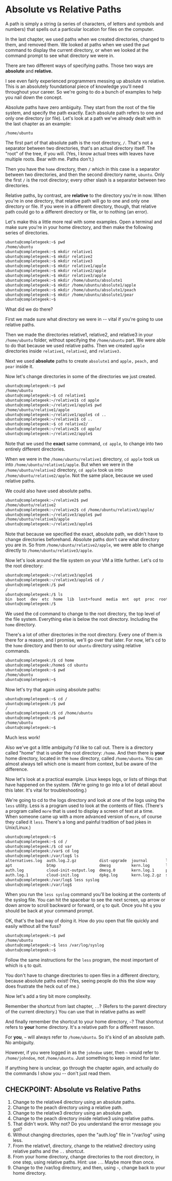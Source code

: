 # Absolute vs Relative Paths

A path is simply a string (a series of characters, of letters and symbols and numbers) that spells out a particular location for files on the computer.

In the last chapter, we used paths when we created directories, changed to them, and removed them. We looked at paths when we used the `pwd` command to display the current directory, or when we looked at the command prompt to see what directory we were in.

There are two different ways of specifying paths. Those two ways are **absolute** and **relative.**

I see even fairly experienced programmers messing up absolute vs relative. This is an absolutely foundational piece of knowledge you'll need throughout your career. So we're going to do a bunch of examples to help you nail down the concept.

Absolute paths have zero ambiguity. They start from the root of the file system, and specify the path exactly. Each absolute path refers to one and only one directory (or file). Let's look at a path we've already dealt with in the last chapter as an example:

`/home/ubuntu`

The first part of that absolute path is the root directory, `/`. That's not a separator between two directories, that's an actual directory itself. The "root" of the tree, if you will. (Yes, I know actual trees with leaves have multiple roots. Bear with me. Paths don't.)

Then you have the `home` directory, then `/` which in this case is a separator between two directories, and then the second directory name, `ubuntu`. Only the first `/` is the root directory; every other slash is a separator between two directories.

Relative paths, by contrast, are **relative** to the directory you're in now. When you're in one directory, that relative path will go to one and only one directory or file. If you were in a different directory, though, that relative path could go to a different directory or file, or to nothing (an error).

Let's make this a little more real with some examples. Open a terminal and make sure you're in your home directory, and then make the following series of directories.

```bash
ubuntu@completegeek:~$ pwd
/home/ubuntu
ubuntu@completegeek:~$ mkdir relative1
ubuntu@completegeek:~$ mkdir relative2
ubuntu@completegeek:~$ mkdir relative3
ubuntu@completegeek:~$ mkdir relative1/apple
ubuntu@completegeek:~$ mkdir relative2/apple
ubuntu@completegeek:~$ mkdir relative3/apple
ubuntu@completegeek:~$ mkdir /home/ubuntu/absolute1
ubuntu@completegeek:~$ mkdir /home/ubuntu/absolute1/apple
ubuntu@completegeek:~$ mkdir /home/ubuntu/absolute1/peach
ubuntu@completegeek:~$ mkdir /home/ubuntu/absolute1/pear
ubuntu@completegeek:~$
```

What did we do there?

First we made sure what directory we were in -- vital if you're going to use relative paths.

Then we made the directories relative1, relative2, and relative3 in your `/home/ubuntu` folder, without specifying the `/home/ubuntu` part. We were able to do that because we used relative paths. Then we created `apple` directories inside `relative1`, `relative2`, and `relative3.`

Next we used **absolute** paths to create `absolute1` and `apple,` `peach,` and `pear` inside it.

Now let's change directories in some of the directories we just created.

```bash
ubuntu@completegeek:~$ pwd
/home/ubuntu
ubuntu@completegeek:~$ cd relative1
ubuntu@completegeek:~/relative1$ cd apple
ubuntu@completegeek:~/relative1/apple$ pwd
/home/ubuntu/relative1/apple
ubuntu@completegeek:~/relative1/apple$ cd ..
ubuntu@completegeek:~/relative1$ cd ..
ubuntu@completegeek:~$ cd relative2/
ubuntu@completegeek:~/relative2$ cd apple/
ubuntu@completegeek:~/relative2/apple$
```

Note that we used the **exact** same command, `cd apple`, to change into two entirely different directories.

When we were in the `/home/ubuntu/relative1` directory, `cd apple` took us into `/home/ubuntu/relative1/apple`. But when we were in the `/home/ubuntu/relative2` directory, `cd apple` took us into `/home/ubuntu/relative2/apple`. Not the same place, because we used relative paths.

We could also have used absolute paths.

```bash
ubuntu@completegeek:~/relative2$ pwd
/home/ubuntu/relative2
ubuntu@completegeek:~/relative2$ cd /home/ubuntu/relative3/apple/
ubuntu@completegeek:~/relative3/apple$ pwd
/home/ubuntu/relative3/apple
ubuntu@completegeek:~/relative3/apple$
```

Note that because we specified the exact, absolute path, we didn't have to change directories beforehand. Absolute paths don't care what directory you are in. So from `/home/ubuntu/relative2/apple`, we were able to change directly to `/home/ubuntu/relative3/apple`.

Now let's look around the file system on your VM a little further. Let's cd to the root directory:

```bash
ubuntu@completegeek:~/relative3/apple$
ubuntu@completegeek:~/relative3/apple$ cd /
ubuntu@completegeek:/$ pwd
/
ubuntu@completegeek:/$ ls
bin  boot  dev  etc  home  lib  lost+found  media  mnt  opt  proc  root  run  sbin  snap  srv  sys  tmp  usr  var
ubuntu@completegeek:/$
```

We used the cd command to change to the root directory, the top level of the file system. Everything else is below the root directory. Including the `home` directory.

There's a lot of other directories in the root directory. Every one of them is there for a reason, and I promise, we'll go over that later. For now, let's cd to the `home` directory and then to our `ubuntu` directory using relative commands.

```bash
ubuntu@completegeek:/$ cd home
ubuntu@completegeek:/home$ cd ubuntu
ubuntu@completegeek:~$ pwd
/home/ubuntu
ubuntu@completegeek:~$
```

Now let's try that again using absolute paths:

```bash
ubuntu@completegeek:~$ cd /
ubuntu@completegeek:/$ pwd
/
ubuntu@completegeek:/$ cd /home/ubuntu
ubuntu@completegeek:~$ pwd
/home/ubuntu
ubuntu@completegeek:~$
```

Much less work!

Also we've got a little ambiguity I'd like to call out. There is a directory called "home" that is under the root directory: `/home`. And then there is **your** home directory, located in the `home` directory, called `/home/ubuntu`. You can almost always tell which one is meant from context, but be aware of the difference.

Now let's look at a practical example. Linux keeps logs, or lists of things that have happened on the system. (We're going to go into a lot of detail about this later. It's vital for troubleshooting.)

We're going to cd to the logs directory and look at one of the logs using the `less` utility. Less is a program used to look at the contents of files. (There's a program called `more` that is used to display a screen of text at a time. When someone came up with a more advanced version of `more`, of course they called it `less`. There's a long and painful tradition of bad jokes in Unix/Linux.)

```bash
ubuntu@completegeek:~$
ubuntu@completegeek:~$ cd /
ubuntu@completegeek:/$ cd var
ubuntu@completegeek:/var$ cd log
ubuntu@completegeek:/var/log$ ls
alternatives.log  auth.log.2.gz          dist-upgrade  journal        landscape  syslog.1              wtmp
apt               btmp                   dmesg         kern.log       lastlog    syslog.2.gz
auth.log          cloud-init-output.log  dmesg.0       kern.log.1     private    ubuntu-advantage.log
auth.log.1        cloud-init.log         dpkg.log      kern.log.2.gz  syslog     unattended-upgrades
ubuntu@completegeek:/var/log$ less syslog
ubuntu@completegeek:/var/log$
```

When you run the `less syslog` command you'll be looking at the contents of the syslog file. You can hit the spacebar to see the next screen, up arrow or down arrow to scroll backward or forward, or `q` to quit. Once you hit `q` you should be back at your command prompt.

OK, that's the bad way of doing it. How do you open that file quickly and easily without all the fuss?

```bash
ubuntu@completegeek:~$ pwd
/home/ubuntu
ubuntu@completegeek:~$ less /var/log/syslog
ubuntu@completegeek:~$
```

Follow the same instructions for the `less` program, the most important of which is `q` to quit.

You don't have to change directories to open files in a different directory, because absolute paths exist! (Yes, seeing people do this the slow way does frustrate the heck out of me.)

Now let's add a tiny bit more complexity.

Remember the shortcut from last chapter, `..`? (Refers to the parent directory of the current directory.) You can use that in relative paths as well!

And finally remember the shortcut to your home directory, `~`? That shortcut refers to **your** home directory. It's a relative path for a different reason.

For **you**, `~` will always refer to `/home/ubuntu`. So it's kind of an absolute path. No ambiguity.

However, if you were logged in as the `johndoe` user, then `~` would refer to `/home/johndoe`, not `/home/ubuntu`. Just something to keep in mind for later.

If anything here is unclear, go through the chapter again, and actually do the commands I show you -- don't just read them.

## CHECKPOINT: Absolute vs Relative Paths

1. Change to the relative4 directory using an absolute paths.
2. Change to the peach directory using a relative path.
3. Change to the relative3 directory using an absolute path.
4. Change to the peach directory inside relative3 using relative paths.
5. That didn't work. Why not? Do you understand the error message you got?
6. Without changing directories, open the "auth.log" file in "/var/log" using less.
7. From the relative1, directory, change to the relative2 directory using relative paths and the `..` shortcut.
8. From your home directory, change directories to the root directory, in one step, using relative paths. Hint: use `..`. Maybe more than once.
9. Change to the /var/log directory, and then, using `~`, change back to your home directory.
